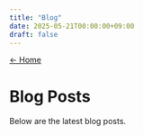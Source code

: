 ```yaml
---
title: "Blog"
date: 2025-05-21T00:00:00+09:00
draft: false
---
```


[← Home](/)

# Blog Posts

Below are the latest blog posts.

<!-- Blog posts will be listed automatically by Hugo Bear theme. -->
